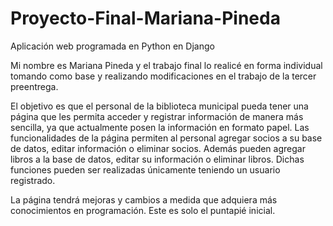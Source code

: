 # Proyecto-Final-Mariana-Pineda
Aplicación web programada en Python en Django

Mi nombre es Mariana Pineda y el trabajo final lo realicé en forma individual tomando como base y realizando modificaciones en el trabajo de la tercer preentrega.

El objetivo es que el personal de la biblioteca municipal pueda tener una página que les permita acceder y registrar información de manera más sencilla, ya que actualmente posen la información en formato papel.
Las funcionalidades de la página permiten al personal agregar socios a su base de datos, editar información o eliminar socios. Además pueden agregar libros a la base de datos, editar su información o eliminar libros. 
Dichas funciones pueden ser realizadas únicamente teniendo un usuario registrado.

La página tendrá mejoras y cambios a medida que adquiera más conocimientos en programación. Este es solo el puntapié inicial.
